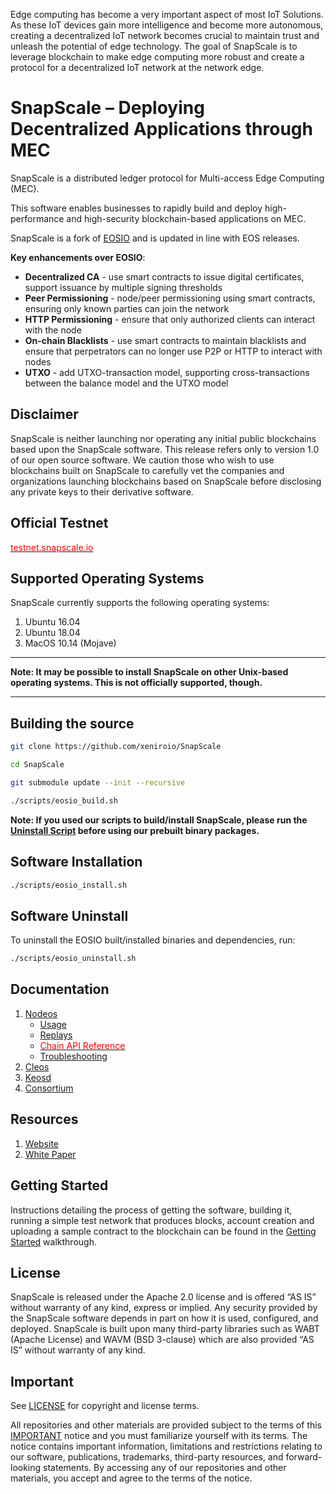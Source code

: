 Edge computing has become a very important aspect of most IoT Solutions. As these IoT devices gain more intelligence and become more autonomous, creating a decentralized IoT network becomes crucial to maintain trust and unleash the potential of edge technology. The goal of SnapScale is to leverage blockchain to make edge computing more robust and create a protocol for a decentralized IoT network at the network edge.

# SnapScale – Deploying Decentralized Applications through MEC

SnapScale is a distributed ledger protocol for Multi-access Edge Computing (MEC).

This software enables businesses to rapidly build and deploy high-performance and high-security blockchain-based applications on MEC.

SnapScale is a fork of [EOSIO](https://github.com/EOSIO/eos) and is updated in line with EOS releases.

**Key enhancements over EOSIO**:
- **Decentralized CA** - use smart contracts to issue digital certificates, support issuance by multiple signing thresholds
- **Peer Permissioning** - node/peer permissioning using smart contracts, ensuring only known parties can join the network
- **HTTP Permissioning** - ensure that only authorized clients can interact with the node
- **On-chain Blacklists** - use smart contracts to maintain blacklists and ensure that perpetrators can no longer use P2P or HTTP to interact with nodes
- **UTXO** - add UTXO-transaction model, supporting cross-transactions between the balance model and the UTXO model


## Disclaimer

SnapScale is neither launching nor operating any initial public blockchains based upon the SnapScale software. This release refers only to version 1.0 of our open source software. We caution those who wish to use blockchains built on SnapScale to carefully vet the companies and organizations launching blockchains based on SnapScale before disclosing any private keys to their derivative software.

## Official Testnet

[<font color='red'>testnet.snapscale.io</font>](https://testnet.snapscale.io/)

## Supported Operating Systems

SnapScale currently supports the following operating systems:  

1. Ubuntu 16.04
2. Ubuntu 18.04
3. MacOS 10.14 (Mojave)

---

**Note: It may be possible to install SnapScale on other Unix-based operating systems. This is not officially supported, though.**

---

## Building the source

```sh
git clone https://github.com/xeniroio/SnapScale

cd SnapScale

git submodule update --init --recursive

./scripts/eosio_build.sh
```

**Note: If you used our scripts to build/install SnapScale, please run the [Uninstall Script](#uninstall-script) before using our prebuilt binary packages.**

## Software Installation

```sh
./scripts/eosio_install.sh
```

## Software Uninstall

To uninstall the EOSIO built/installed binaries and dependencies, run:

```sh
./scripts/eosio_uninstall.sh
```

## Documentation
1. [Nodeos](https://github.com/SnapScale/SnapScale/tree/master/docs/01_nodeos)
    - [Usage](https://github.com/SnapScale/SnapScale/tree/master/docs/01_nodeos/02_usage)
    - [Replays](https://github.com/SnapScale/SnapScale/tree/master/docs/01_nodeos/04_replays)
    - [<font color='red'>Chain API Reference</font>](http://eosio.github.io/eos/latest/nodeos/plugins/chain_api_plugin/api-reference/index)
    - [Troubleshooting](https://github.com/SnapScale/SnapScale/tree/master/docs/01_nodeos/08_troubleshooting)
2. [Cleos](https://github.com/SnapScale/SnapScale/tree/master/docs/02_cleos)
3. [Keosd](https://github.com/SnapScale/SnapScale/tree/master/docs/03_keosd)
4. [Consortium](https://github.com/SnapScale/SnapScale/tree/master/docs/how_to_consortium.md)

## Resources
1. [Website](https://SnapScale.org/)
2. [White Paper]()

## Getting Started
Instructions detailing the process of getting the software, building it, running a simple test network that produces blocks, account creation and uploading a sample contract to the blockchain can be found in the [Getting Started](https://developers.eos.io/welcome/latest/getting-started) walkthrough.

## License

SnapScale is released under the Apache 2.0 license and is offered “AS IS” without warranty of any kind, express or implied. Any security provided by the SnapScale software depends in part on how it is used, configured, and deployed. SnapScale is built upon many third-party libraries such as WABT (Apache License) and WAVM (BSD 3-clause) which are also provided “AS IS” without warranty of any kind.  

## Important

See [LICENSE](./LICENSE) for copyright and license terms.

All repositories and other materials are provided subject to the terms of this [IMPORTANT](./IMPORTANT.md) notice and you must familiarize yourself with its terms.  The notice contains important information, limitations and restrictions relating to our software, publications, trademarks, third-party resources, and forward-looking statements.  By accessing any of our repositories and other materials, you accept and agree to the terms of the notice.
